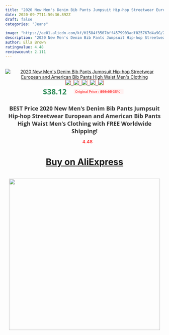 ```yaml
---
title: "2020 New Men's Denim Bib Pants Jumpsuit Hip-hop Streetwear European and American Bib Pants High Waist Men's Clothing"
date: 2020-09-7T11:50:36.892Z
draft: false
categories: "Jeans"

image: "https://ae01.alicdn.com/kf/H1584f3507bff4579903adf025767d4a9G/2020-New-Men-s-Denim-Bib-Pants-Jumpsuit-Hip-hop-Streetwear-European-and-American-Bib-Pants.jpg"
description: "2020 New Men's Denim Bib Pants Jumpsuit Hip-hop Streetwear European and American Bib Pants High Waist Men's Clothing"
author: Ella Brown
ratingvalue: 4.48
reviewcount: 2.111
---
```

<br>
<div style="text-align: center;">
<a href="https://s.click.aliexpress.com/e/_AM0B5b" target="_blank" rel="nofollow noopener noreferrer"><img alt="2020 New Men's Denim Bib Pants Jumpsuit Hip-hop Streetwear European and American Bib Pants High Waist Men's Clothing" class="magnifier-image" src="https://ae01.alicdn.com/kf/H1584f3507bff4579903adf025767d4a9G/2020-New-Men-s-Denim-Bib-Pants-Jumpsuit-Hip-hop-Streetwear-European-and-American-Bib-Pants.jpg_640x640.jpg">
<br>
<img style="border:1px solid salmon" src="https://ae01.alicdn.com/kf/H1584f3507bff4579903adf025767d4a9G/2020-New-Men-s-Denim-Bib-Pants-Jumpsuit-Hip-hop-Streetwear-European-and-American-Bib-Pants.jpg_120x120.jpg">&nbsp;&nbsp;<img style="border:1px solid salmon" src="https://ae01.alicdn.com/kf/H42e09b3ba6074caba005decc27407e92q/2020-New-Men-s-Denim-Bib-Pants-Jumpsuit-Hip-hop-Streetwear-European-and-American-Bib-Pants.jpg_120x120.jpg">&nbsp;&nbsp;<img style="border:1px solid salmon" src="https://ae01.alicdn.com/kf/Hd0202a433d2b4d5a8a1527df37bae5b4m/2020-New-Men-s-Denim-Bib-Pants-Jumpsuit-Hip-hop-Streetwear-European-and-American-Bib-Pants.jpg_120x120.jpg">&nbsp;&nbsp;<img style="border:1px solid salmon" src="https://ae01.alicdn.com/kf/H25c89f9b80bd487092f4200441e6c49cU/2020-New-Men-s-Denim-Bib-Pants-Jumpsuit-Hip-hop-Streetwear-European-and-American-Bib-Pants.jpg_120x120.jpg">&nbsp;&nbsp;<img style="border:1px solid salmon" src="https://ae01.alicdn.com/kf/Hcf566406ee784a72946bba8122d8d9dcu/2020-New-Men-s-Denim-Bib-Pants-Jumpsuit-Hip-hop-Streetwear-European-and-American-Bib-Pants.jpg_120x120.jpg"></a></div><br0>
<div style="text-align: center;"><span style="background-color: white; border: 0px; box-sizing: border-box; color: seagreen; display: inline-block; font-family: &quot;open sans&quot; , &quot;arial&quot; , &quot;helvetica&quot; , sans-serif , &quot;heiti&quot;; font-size: 24px; font-stretch: inherit; font-weight: 700; line-height: inherit; margin: 0px 10px 0px 0px; padding: 0px; vertical-align: middle;">$38.12 </span>
<span style="background: rgb(255 , 241 , 241); border-radius: 3px; border: 0px; box-sizing: border-box; color: #ff4747; display: inline-block; font-family: inherit; font-size: 12px; font-stretch: inherit; font-style: inherit; font-variant: inherit; font-weight: 600; line-height: inherit; margin: 0px; padding: 2px 5px; transform: scale(0.9); vertical-align: middle;">Original Price : <b style="text-decoration: line-through;">$58.65 </b> 35%&nbsp;&nbsp;</span></div>
<h1 style="color: #333333; display: inline-block; font-family: &quot;open sans&quot; , &quot;arial&quot; , &quot;helvetica&quot; , sans-serif , &quot;heiti&quot;; font-size: 18px; font-stretch: inherit; font-weight: 700; text-align: center;">BEST Price 2020 New Men's Denim Bib Pants Jumpsuit Hip-hop Streetwear European and American Bib Pants High Waist Men's Clothing with FREE Worldwide Shipping!</h1>
<div style="color: #ff4747; text-align: center;">
<img src="https://4.bp.blogspot.com/-M0ZcTcb-5uY/XleCXlxnR4I/AAAAAAAAAEc/OrjgMkXV1oMQFaCRZj5HQwOCBcu3w1FegCPcBGAYYCw/s1600/star.png" style="height: 15px;">&nbsp;<b>4.48</b></div>
<div class="button_cont" align="center"><a class="buynow_a" href="https://s.click.aliexpress.com/e/_AM0B5b" target="_blank" rel="nofollow noopener noreferrer"><H1>Buy on AliExpress</H1></a></div><br>
<div class="separator" style="clear: both; text-align: center;">
<img src="https://lh3.googleusercontent.com/-pTy5HemUv9M/XlePHvY0dAI/AAAAAAAAAE4/0nX5iRUoIWY8eMW9Dpxeirr157OZliDIgCLcBGAsYHQ/s1600/badge.gif" width="480">
</div>
